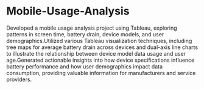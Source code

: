 # Mobile-Usage-Analysis
<p>Developed a mobile usage analysis project using Tableau, exploring patterns in screen time, battery drain, device models, and user demographics.Utilized various Tableau visualization techniques, including tree maps for average battery drain across devices and dual-axis line charts to illustrate the relationship between device model data usage and user age.Generated actionable insights into how device specifications influence battery performance and how user demographics impact data consumption, providing valuable information for manufacturers and service providers.</p>
